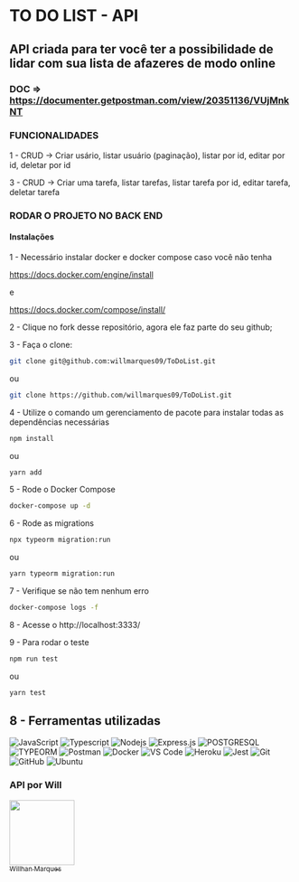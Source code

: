 # TO DO LIST - API

## API criada para ter você ter a possibilidade de lidar com sua lista de afazeres de modo online

### DOC => https://documenter.getpostman.com/view/20351136/VUjMnkNT

### FUNCIONALIDADES

1 - CRUD -> Criar usário, listar usuário (paginação), listar por id, editar por id, deletar por id


3 - CRUD -> Criar uma tarefa, listar tarefas, listar tarefa por id, editar tarefa, deletar tarefa

### RODAR O PROJETO NO BACK END

#### Instalações

1 - Necessário instalar docker e docker compose caso você não tenha

https://docs.docker.com/engine/install

e

https://docs.docker.com/compose/install/

2 - Clique no fork desse repositório, agora ele faz parte do seu github;

3 - Faça o clone:

```bash
git clone git@github.com:willmarques09/ToDoList.git
```

ou

```bash
git clone https://github.com/willmarques09/ToDoList.git
```

4 - Utilize o comando um gerenciamento de pacote para instalar todas as dependências necessárias

```bash
npm install
```

ou

```bash
yarn add
```

5 - Rode o Docker Compose

```bash
docker-compose up -d
```

6 - Rode as migrations

```bash
npx typeorm migration:run
```

ou

```bash
yarn typeorm migration:run
```

7 - Verifique se não tem nenhum erro

```bash
docker-compose logs -f
```

8 - Acesse o http://localhost:3333/

9 - Para rodar o teste

```bash
npm run test
```

ou

```bash
yarn test
```

## 8 - Ferramentas utilizadas

![JavaScript](https://img.shields.io/badge/javascript-%23323330.svg?style=for-the-badge&logo=javascript&logoColor=%23F7DF1E)
![Typescript](https://img.shields.io/badge/typescript-3178C6.svg?style=for-the-badge&logo=typescript&logoColor=white)
![Nodejs](https://img.shields.io/badge/node.js-339933.svg?style=for-the-badge&logo=nodedotjs&logoColor=white)
![Express.js](https://img.shields.io/badge/express.js-%23404d59.svg?style=for-the-badge&logo=express&logoColor=%2361DAFB)
![POSTGRESQL](https://img.shields.io/badge/postgres-%23007ACC.svg?style=for-the-badge&logo=postgresql&logoColor=white)
![TYPEORM](https://img.shields.io/badge/typeorm-6DA55F?style=for-the-badge&logo=typeorm&logoColor=purple%27%3E)
![Postman](https://img.shields.io/badge/postman-FF6C37.svg?style=for-the-badge&logo=postman&logoColor=white)
![Docker](https://img.shields.io/badge/docker-2496ED.svg?style=for-the-badge&logo=docker&logoColor=white)
![VS Code](https://img.shields.io/badge/vscode-007ACC.svg?style=for-the-badge&logo=visualstudiocode&logoColor=white)
![Heroku](https://img.shields.io/badge/heroku-430098.svg?style=for-the-badge&logo=heroku&logoColor=white)
![Jest](https://img.shields.io/badge/jest-white.svg?style=for-the-badge&logo=jest&logoColor=critical)
![Git](https://img.shields.io/badge/Git-F05032?style=for-the-badge&logo=git&logoColor=white)
![GitHub](https://img.shields.io/badge/github-white?style=for-the-badge&logo=github&logoColor=black)
![Ubuntu](https://img.shields.io/badge/ubuntu-E95420.svg?style=for-the-badge&logo=ubuntu&logoColor=white)


### API por Will 
[<img src="https://avatars.githubusercontent.com/u/98753304?v=4" width=115><br><sub>Willhan Marques</sub>](https://github.com/willmarques09)
